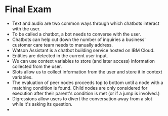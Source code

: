 # Final Exam
- Text and audio are two common ways through which chatbots interact with the user.
- To be called a chatbot, a bot needs to converse with the user.
- Chatbots can help cut down the number of inquiries a business' customer care team needs to manually address.
- Watson Assistant is a chatbot building service hosted on IBM Cloud.
- Entities are detected in the current user input.
- We can use context variables to store (and later access) information collected from the user.
- Slots allow us to collect information from the user and store it in context variables.
- The evaluation of peer nodes proceeds top to bottom until a node with a matching condition is found. Child nodes are only considered for execution after their parent's condition is met (or if a jump is involved.)
- Digressions allow users to divert the conversation away from a slot while it's asking its question.
- 